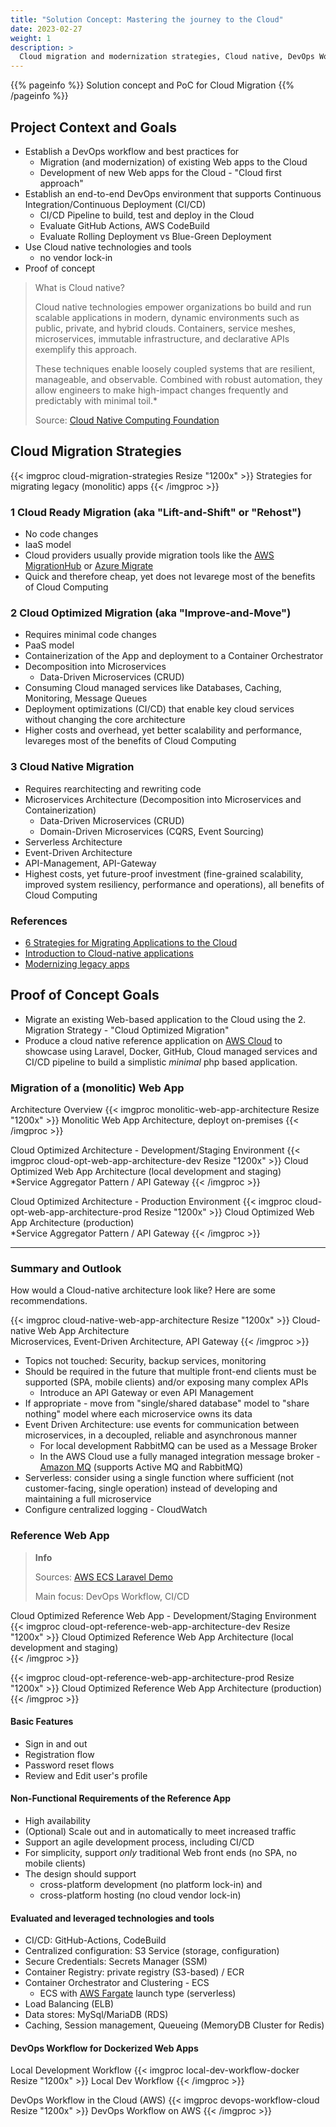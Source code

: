 ```yaml
---
title: "Solution Concept: Mastering the journey to the Cloud"
date: 2023-02-27
weight: 1
description: >
  Cloud migration and modernization strategies, Cloud native, DevOps Workflow, CI/CD<br/>
---
```


{{% pageinfo %}}
Solution concept and PoC for Cloud Migration
{{% /pageinfo %}}

## Project Context and Goals
- Establish a DevOps workflow and best practices for
  - Migration (and modernization) of existing Web apps to the Cloud
  - Development of new Web apps for the Cloud - "Cloud first approach"
- Establish an end-to-end DevOps environment that supports Continuous Integration/Continuous Deployment (CI/CD)
  - CI/CD Pipeline to build, test and deploy in the Cloud
  - Evaluate GitHub Actions, AWS CodeBuild
  - Evaluate Rolling Deployment vs Blue-Green Deployment
- Use Cloud native technologies and tools
  - no vendor lock-in
- Proof of concept

> What is Cloud native?
>
> Cloud native technologies empower organizations bo build and run scalable applications in modern, dynamic environments such as public, private, and hybrid clouds.
> Containers, service meshes, microservices, immutable infrastructure, and declarative APIs exemplify this approach.
>
> These techniques enable loosely coupled systems that are resilient, manageable, and observable. Combined with robust automation, they allow engineers to make high-impact changes frequently and predictably with minimal toil.*
>
> Source: [Cloud Native Computing Foundation](https://www.cncf.io/)

## Cloud Migration Strategies

{{< imgproc cloud-migration-strategies Resize "1200x" >}}
Strategies for migrating legacy (monolitic) apps
{{< /imgproc >}}

### 1 Cloud Ready Migration (aka "Lift-and-Shift" or "Rehost")
  - No code changes
  - IaaS model
  - Cloud providers usually provide migration tools like the [AWS MigrationHub](<https://aws.amazon.com/de/migration-hub/>) or [Azure Migrate](https://azure.microsoft.com/de-de/products/azure-migrate/#product-overview)
  - Quick and therefore cheap, yet does not levarege most of the benefits of Cloud Computing

### 2 Cloud Optimized Migration (aka "Improve-and-Move")

  - Requires minimal code changes
  - PaaS model
  - Containerization of the App and deployment to a Container Orchestrator
  - Decomposition into Microservices
    - Data-Driven Microservices (CRUD)
  - Consuming Cloud managed services like Databases, Caching, Monitoring, Message Queues
  - Deployment optimizations (CI/CD) that enable key cloud services without changing the core architecture
  - Higher costs and overhead, yet better scalability and performance, levareges most of the benefits of Cloud Computing
### 3 Cloud Native Migration
  - Requires rearchitecting and rewriting code
  - Microservices Architecture (Decomposition into Microservices and Containerization)
    - Data-Driven Microservices (CRUD)
    - Domain-Driven Microservices (CQRS, Event Sourcing)
  - Serverless Architecture
  - Event-Driven Architecture
  - API-Management, API-Gateway
  - Highest costs, yet future-proof investment (fine-grained scalability, improved system resiliency, performance and operations), all benefits of Cloud Computing

### References
- [6 Strategies for Migrating Applications to the Cloud](https://aws.amazon.com/de/blogs/enterprise-strategy/6-strategies-for-migrating-applications-to-the-cloud/)
- [Introduction to Cloud-native applications](https://learn.microsoft.com/en-us/dotnet/architecture/cloud-native/introduction)
- [Modernizing legacy apps](https://learn.microsoft.com/en-us/dotnet/architecture/cloud-native/candidate-apps#modernizing-legacy-apps)

## Proof of Concept Goals
- Migrate an existing Web-based application to the Cloud using the 2. Migration Strategy - "Cloud Optimized Migration"
- Produce a cloud native reference application on [AWS Cloud](https://aws.amazon.com/) to showcase using Laravel, Docker, GitHub, Cloud managed services and CI/CD pipeline to build a simplistic *minimal* php based application.

### Migration of a (monolitic) Web App
Architecture Overview
{{< imgproc monolitic-web-app-architecture Resize "1200x" >}}
Monolitic Web App Architecture, deployt on-premises
{{< /imgproc >}}

Cloud Optimized Architecture - Development/Staging Environment
{{< imgproc cloud-opt-web-app-architecture-dev Resize "1200x" >}}
Cloud Optimized Web App Architecture (local development and staging)<br />
*Service Aggregator Pattern / API Gateway
{{< /imgproc >}}


Cloud Optimized Architecture - Production Environment
{{< imgproc cloud-opt-web-app-architecture-prod Resize "1200x" >}}
Cloud Optimized Web App Architecture (production)<br />
*Service Aggregator Pattern / API Gateway
{{< /imgproc >}}

---

### Summary and Outlook
How would a Cloud-native architecture look like? Here are some recommendations.

{{< imgproc cloud-native-web-app-architecture Resize "1200x" >}}
Cloud-native Web App Architecture<br />
Microservices, Event-Driven Architecture, API Gateway
{{< /imgproc >}}

- Topics not touched: Security, backup services, monitoring
- Should be required in the future that multiple front-end clients must be supported (SPA, mobile clients) and/or exposing many complex APIs
  - Introduce an API Gateway or even API Management
- If appropriate - move from "single/shared database" model to "share nothing" model where each microservice owns its data
- Event Driven Architecture: use events for communication between microservices, in a decoupled, reliable and asynchronous manner
  - For local development RabbitMQ can be used as a Message Broker
  - In the AWS Cloud use a fully managed integration message broker - [Amazon MQ](https://aws.amazon.com/de/amazon-mq/) (supports Active MQ and RabbitMQ)
- Serverless: consider using a single function where sufficient (not customer-facing, single operation) instead of developing and maintaining a full microservice
- Configure centralized logging - CloudWatch

### Reference Web App

> **Info**
>
> Sources: [AWS ECS Laravel Demo](https://github.com/silverdonkey/aws-ecs-laravel-demo)
>
> Main focus: DevOps Workflow, CI/CD
>

Cloud Optimized Reference Web App - Development/Staging Environment
{{< imgproc cloud-opt-reference-web-app-architecture-dev Resize "1200x" >}}
Cloud Optimized Reference Web App Architecture (local development and staging)<br />
{{< /imgproc >}}

{{< imgproc cloud-opt-reference-web-app-architecture-prod Resize "1200x" >}}
Cloud Optimized Reference Web App Architecture (production)
{{< /imgproc >}}

#### Basic Features

- Sign in and out
- Registration flow
- Password reset flows
- Review and Edit user's profile

#### Non-Functional Requirements of the Reference App

- High availability
- (Optional) Scale out and in automatically to meet increased traffic
- Support an agile development process, including CI/CD
- For simplicity, support *only* traditional Web front ends (no SPA, no mobile clients)
- The design should support
  - cross-platform development (no platform lock-in) and
  - cross-platform hosting (no cloud vendor lock-in)

#### Evaluated and leveraged technologies and tools

- CI/CD: GitHub-Actions, CodeBuild
- Centralized configuration: S3 Service (storage, configuration)
- Secure Credentials: Secrets Manager (SSM)
- Container Registry: private registry (S3-based) / ECR
- Container Orchestrator and Clustering - ECS
  - ECS with [AWS Fargate](https://docs.aws.amazon.com/AmazonECS/latest/developerguide/AWS_Fargate.html) launch type (serverless)
- Load Balancing (ELB)
- Data stores: MySql/MariaDB (RDS)
- Caching, Session management, Queueing (MemoryDB Cluster for Redis)

#### DevOps Workflow for Dockerized Web Apps

Local Development Workflow
{{< imgproc local-dev-workflow-docker Resize "1200x" >}}
Local Dev Workflow
{{< /imgproc >}}

DevOps Workflow in the Cloud (AWS)
{{< imgproc devops-workflow-cloud Resize "1200x" >}}
DevOps Workflow on AWS
{{< /imgproc >}}
